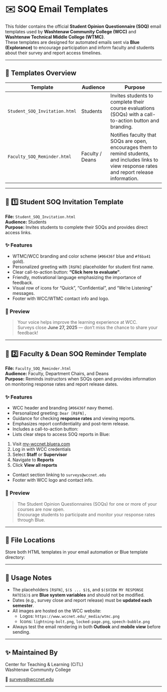 
# ✉️ SOQ Email Templates

This folder contains the official **Student Opinion Questionnaire (SOQ)** email templates used by **Washtenaw Community College (WCC)** and **Washtenaw Technical Middle College (WTMC)**.  
These templates are designed for automated emails sent via **Blue (Explorance)** to encourage participation and inform faculty and students about their survey and report access timelines.

---

## 🧩 Templates Overview

| Template | Audience | Purpose |
|-----------|-----------|----------|
| `Student_SOQ_Invitation.html` | Students | Invites students to complete their course evaluations (SOQs) with a call-to-action button and branding. |
| `Faculty_SOQ_Reminder.html` | Faculty / Deans | Notifies faculty that SOQs are open, encourages them to remind students, and includes links to view response rates and report release information. |

---

## 💚 1️⃣ Student SOQ Invitation Template

**File:** `Student_SOQ_Invitation.html`  
**Audience:** Students  
**Purpose:** Invites students to complete their SOQs and provides direct access links.

### ✨ Features
- WTMC/WCC branding and color scheme (`#06436f` blue and `#f6ba41` gold).  
- Personalized greeting with `[R$FN]` placeholder for student first name.  
- Clear call-to-action button: **“Click here to evaluate”**.  
- Friendly, motivational language emphasizing the importance of feedback.  
- Visual row of icons for “Quick”, “Confidential”, and “We’re Listening” messages.  
- Footer with WCC/WTMC contact info and logo.

### 📸 Preview
> Your voice helps improve the learning experience at WCC.  
> Surveys close **June 27, 2025** — don’t miss the chance to share your feedback!

---

## 💙 2️⃣ Faculty & Dean SOQ Reminder Template

**File:** `Faculty_SOQ_Reminder.html`  
**Audience:** Faculty, Department Chairs, and Deans  
**Purpose:** Reminds instructors when SOQs open and provides information on monitoring response rates and report release dates.

### ✨ Features
- WCC header and branding (`#06436f` navy theme).
- Personalized greeting: `Dear [R$FN],`
- Guidance for checking **response rates** and viewing reports.
- Emphasizes report confidentiality and post-term release.
- Includes a call-to-action button:
- Lists clear steps to access SOQ reports in Blue:
1. Visit [my-wccnet.bluera.com](https://my-wccnet.bluera.com)  
2. Log in with WCC credentials  
3. Select **Staff** or **Supervisor**  
4. Navigate to **Reports**  
5. Click **View all reports**
- Contact section linking to `surveys@wccnet.edu`
- Footer with WCC logo and contact info.

### 📸 Preview
> The Student Opinion Questionnaires (SOQs) for one or more of your courses are now open.  
> Encourage students to participate and monitor your response rates through Blue.

---

## 🧱 File Locations

Store both HTML templates in your email automation or Blue template directory:


---

## 🧠 Usage Notes

- The placeholders `[R$FN]`, `$($ ... $)$`, and `$($VIEW MY RESPONSE RATES$)$` are **Blue system variables** and should not be modified.  
- Dates (e.g., survey close and report release) must be **updated each semester**.  
- All images are hosted on the WCC website:
  - Logos: `https://www.wccnet.edu/_media/wtmc.png`
  - Icons: `lightning-bolt.png`, `locked-page.png`, `speech-bubble.png`
- Always test the email rendering in both **Outlook** and **mobile view** before sending.

---

## ✨ Maintained By


Center for Teaching & Learning (CiTL)  
Washtenaw Community College  

📧 surveys@wccnet.edu 

---

